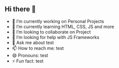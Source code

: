 ## Hi there 👋

- 🔭 I’m currently working on Personal Projects
- 🌱 I’m currently learning HTML, CSS, JS and more
- 👯 I’m looking to collaborate on Project
- 🤔 I’m looking for help with JS Frameworks
- 💬 Ask me about test
- 📫 How to reach me: test
- 😄 Pronouns: test
- ⚡ Fun fact: test